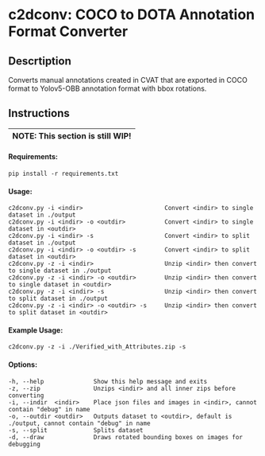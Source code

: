 # c2dconv: COCO to DOTA Annotation Format Converter

## Descrtiption

Converts manual annotations created in CVAT that are exported in COCO format to Yolov5-OBB annotation format with bbox rotations.

## Instructions

| NOTE: This section is still WIP! |
| -------------------------------- |

#### Requirements:

    pip install -r requirements.txt

#### Usage:

    c2dconv.py -i <indir>                       Convert <indir> to single dataset in ./output
    c2dconv.py -i <indir> -o <outdir>           Convert <indir> to single dataset in <outdir>
    c2dconv.py -i <indir> -s                    Convert <indir> to split dataset in ./output
    c2dconv.py -i <indir> -o <outdir> -s        Convert <indir> to split dataset in <outdir>
    c2dconv.py -z -i <indir>                    Unzip <indir> then convert to single dataset in ./output
    c2dconv.py -z -i <indir> -o <outdir>        Unzip <indir> then convert to single dataset in <outdir>
    c2dconv.py -z -i <indir> -s                 Unzip <indir> then convert to split dataset in ./output
    c2dconv.py -z -i <indir> -o <outdir> -s     Unzip <indir> then convert to split dataset in <outdir>

#### Example Usage:

    c2dconv.py -z -i ./Verified_with_Attributes.zip -s

#### Options:

    -h, --help              Show this help message and exits
    -z, --zip               Unzips <indir> and all inner zips before converting
    -i, --indir  <indir>    Place json files and images in <indir>, cannot contain "debug" in name
    -o, --outdir <outdir>   Outputs dataset to <outdir>, default is ./output, cannot contain "debug" in name
    -s, --split             Splits dataset
    -d, --draw              Draws rotated bounding boxes on images for debugging
